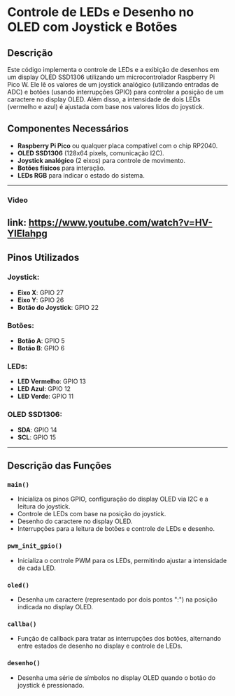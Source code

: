 # Controle de LEDs e Desenho no OLED com Joystick e Botões

## Descrição

Este código implementa o controle de LEDs e a exibição de desenhos em um display OLED SSD1306 utilizando um microcontrolador Raspberry Pi Pico W. Ele lê os valores de um joystick analógico (utilizando entradas de ADC) e botões (usando interrupções GPIO) para controlar a posição de um caractere no display OLED. Além disso, a intensidade de dois LEDs (vermelho e azul) é ajustada com base nos valores lidos do joystick.

## Componentes Necessários

- **Raspberry Pi Pico** ou qualquer placa compatível com o chip RP2040.
- **OLED SSD1306** (128x64 pixels, comunicação I2C).
- **Joystick analógico** (2 eixos) para controle de movimento.
- **Botões físicos** para interação.
- **LEDs RGB** para indicar o estado do sistema.

---
### Video
link: https://www.youtube.com/watch?v=HV-YIElahpg
---
## Pinos Utilizados

### Joystick:
- **Eixo X**: GPIO 27
- **Eixo Y**: GPIO 26
- **Botão do Joystick**: GPIO 22

### Botões:
- **Botão A**: GPIO 5
- **Botão B**: GPIO 6

### LEDs:
- **LED Vermelho**: GPIO 13 
- **LED Azul**: GPIO 12 
- **LED Verde**: GPIO 11

### OLED SSD1306:
- **SDA**: GPIO 14
- **SCL**: GPIO 15

---

## Descrição das Funções

### `main()`
- Inicializa os pinos GPIO, configuração do display OLED via I2C e a leitura do joystick.
- Controle de LEDs com base na posição do joystick.
- Desenho do caractere no display OLED.
- Interrupções para a leitura de botões e controle de LEDs e desenho.

### `pwm_init_gpio()`
- Inicializa o controle PWM para os LEDs, permitindo ajustar a intensidade de cada LED.

### `oled()`
- Desenha um caractere (representado por dois pontos ":") na posição indicada no display OLED.

### `callba()`
- Função de callback para tratar as interrupções dos botões, alternando entre estados de desenho no display e controle de LEDs.

### `desenho()`
- Desenha uma série de símbolos no display OLED quando o botão do joystick é pressionado.
